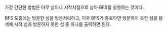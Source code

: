 가장 간단한 방법은 아무 섬이나 시작지점으로 삼아 BFS를 실행하는 것이다.

BFS 도중에는 방문한 섬을 방문처리하고, 이후 BFS가 종료하면 방문하지 못한 섬을 탐색해 시작 섬과 방문하지 못한 섬 중 하나를 출력하면 된다.

